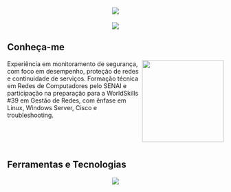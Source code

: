 <h1 align="center">
  <img src="https://capsule-render.vercel.app/api?type=waving&height=300&color=063970&text=Yuri%20Santini🌐&section=header&textBg=false&fontColor=9e9c9c&fontSize=85&animation=scaleIn">
</h1>

<p align="center">
  <img src="https://readme-typing-svg.herokuapp.com?font=Fira+Code&weight=600&duration=1000&pause=2000&color=9E9C9C&center=true&vCenter=true&width=435&lines=Network+Engineer%7CNetwork+Automation;SysAdmin;Monitoring%7CSOC">
</p>

## Conheça-me

<img align="right" height="190" src="https://images.pexels.com/photos/17489155/pexels-photo-17489155/free-photo-of-tecnologia-monitor-monitorar-dispositivo.jpeg?auto=compress&cs=tinysrgb&w=1260&h=750&dpr=2">

Experiência em monitoramento de segurança, com foco em desempenho, proteção de redes e continuidade de serviços. Formação técnica em Redes de Computadores pelo SENAI e participação na preparação para a WorldSkills #39 em Gestão de Redes, com ênfase em Linux, Windows Server, Cisco e troubleshooting.

<br><br><br>

## Ferramentas e Tecnologias

<p align="center">
  <img src="https://skillicons.dev/icons?i=bash,git,grafana,linux,debian,mint,nginx,powershell,pycharm,vim,raspberrypi,redhat,ubuntu,vscode,windows">
</p>

